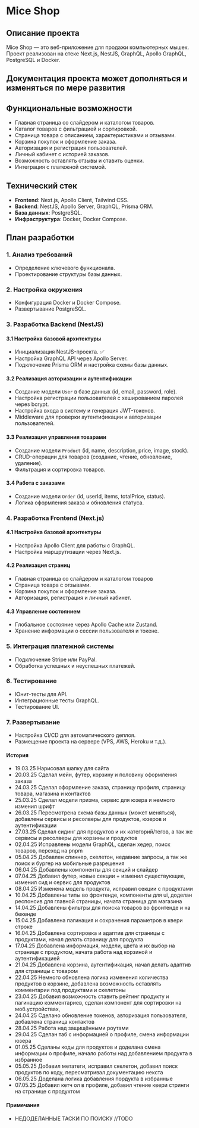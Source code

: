 # Mice Shop

## Описание проекта
Mice Shop — это веб-приложение для продажи компьютерных мышек. Проект реализован на стеке Next.js, NestJS, GraphQL, Apollo GraphQL, PostgreSQL и Docker.

## Документация проекта может дополняться и изменяться по мере развития

## Функциональные возможности 
- Главная страница со слайдером и каталогом товаров.
- Каталог товаров с фильтрацией и сортировкой.
- Страница товара с описанием, характеристиками и отзывами.
- Корзина покупок и оформление заказа.
- Авторизация и регистрация пользователей.
- Личный кабинет с историей заказов.
- Возможность оставлять отзывы и ставить оценки.
- Интеграция с платежной системой.

## Технический стек
- **Frontend**: Next.js, Apollo Client, Tailwind CSS.
- **Backend**: NestJS, Apollo Server, GraphQL, Prisma ORM.
- **База данных**: PostgreSQL.
- **Инфраструктура**: Docker, Docker Compose.

## План разработки
### 1. Анализ требований
- Определение ключевого функционала.
- Проектирование структуры базы данных.

### 2. Настройка окружения
- Конфигурация Docker и Docker Compose.
- Развертывание PostgreSQL.

### 3. Разработка Backend (NestJS)
#### 3.1 Настройка базовой архитектуры
- Инициализация NestJS-проекта. ✅
- Настройка GraphQL API через Apollo Server.
- Подключение Prisma ORM и настройка схемы базы данных.

#### 3.2 Реализация авторизации и аутентификации
- Создание модели `User` в базе данных (id, email, password, role).
- Настройка регистрации пользователей с хешированием паролей через bcrypt.
- Настройка входа в систему и генерация JWT-токенов.
- Middleware для проверки аутентификации и авторизации пользователей.

#### 3.3 Реализация управления товарами
- Создание модели `Product` (id, name, description, price, image, stock).
- CRUD-операции для товаров (создание, чтение, обновление, удаление).
- Фильтрация и сортировка товаров.

#### 3.4 Работа с заказами
- Создание модели `Order` (id, userId, items, totalPrice, status).
- Логика оформления заказа и обновления статуса.

### 4. Разработка Frontend (Next.js)
#### 4.1 Настройка базовой архитектуры
- Настройка Apollo Client для работы с GraphQL.
- Настройка маршрутизации через Next.js.

#### 4.2 Реализация страниц
- Главная страница со слайдером и каталогом товаров
- Страница товара с отзывами.
- Корзина покупок и оформление заказа.
- Авторизация, регистрация и личный кабинет.

#### 4.3 Управление состоянием
- Глобальное состояние через Apollo Cache или Zustand.
- Хранение информации о сессии пользователя и токене.

### 5. Интеграция платежной системы
- Подключение Stripe или PayPal.
- Обработка успешных и неуспешных платежей.

### 6. Тестирование
- Юнит-тесты для API.
- Интеграционные тесты GraphQL.
- Тестирование UI.

### 7. Развертывание
- Настройка CI/CD для автоматического деплоя.
- Размещение проекта на сервере (VPS, AWS, Heroku и т.д.).

#### История

- 19.03.25 Нарисовал шапку для сайта 
- 20.03.25 Сделал мейн, футер, корзину и половину оформления заказа 
- 24.03.25 Сделал оформление заказа, страницу профиля, страницу товара, магазина и контактов 
- 25.03.25 Сделал модели призма, сервис для юзера и немного изменил шрифт
- 26.03.25 Пересмотрена схема базы данных (может меняться), добавлены сервисы и ресолверы для продуктов, юзеров и аутентификации  
- 27.03.25 Сделал сидинг для продуктов и их категорий/тегов, а так же сервисы и ресолверы для корзины и продуктов
- 02.04.25 Исправлены модели GraphQL, сделан хедер, поиск товаров, переход на pnpm 
- 05.04.25 Добавлен спиннер, скелетон, недавние запросы, а так же поиск и бургер на мобильные разрешения 
- 06.04.25 Добавлены компоненты для секций и слайдер
- 07.04.25 Добавил футер, новые секции + изменил существующие, изменил сид и сервис для продуктов
- 08.04.25 Изменена модель продукта, исправил секции с продуктами
- 10.04.25 Добавлены типы во фронтенде, компоненты для ui, доделан респонсив для главной страницы, начата страница для магазина
- 14.04.25 Добавлены фильтры для поиска товаров во фронтенде и на бекенде
- 15.04.25 Добавлена пагинация и сохранения параметров в квери строке
- 16.04.25 Добавлена сортировка и адаптив для страницы с продуктами, начал делать страницу для продукта
- 17.04.25 Добавлена информация, модели, цвета и их выбор на странице с продуктом, начата работа над корзиной и аутентификацией
- 21.04.25 Добавлена корзина, аутентификация, начал делать адаптив для страницы с товаром
- 22.04.25 Немного обновлена логика изменения количества продуктов в корзине, добавлена возможность оставлять комментарии под продуктами и скелетоны
- 23.04.25 Добавил возможность ставить рейтинг продукту и пагинацию комментариев, сделан компонент для сортировки на моб.устройствах,
- 24.04.25 Сделано обновление токенов, авторизация пользователя, добавлена страница контактов
- 28.04.25 Работа над защищёнными роутами
- 29.04.25 Сделан таб с информацией о профиле, смена информации юзера
- 01.05.25 Сделаны коды для продуктов и доделана смена информации о профиле, начало работы над добавлением продукта в избранное
- 05.05.25 Добавил метатеги, исправил скелетон, добавил поиск продуктов по коду, пересматривал документацию некста
- 06.05.25 Доделана логика добавления пордукта в избранные
- 07.05.25 Добавил кетч ол в профиле, добавил чтение квери стринги на странице с продуктом

#### Примечания
- НЕДОДЕЛАННЫЕ ТАСКИ ПО ПОИСКУ //TODO